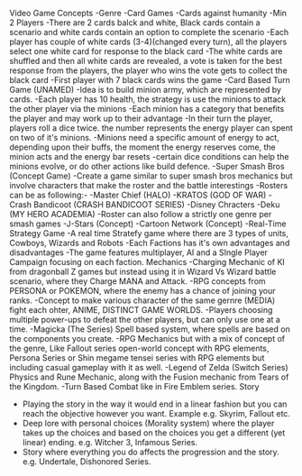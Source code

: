 Video Game Concepts
   -Genre
      -Card Games
         -Cards against humanity
            -Min 2 Players
            -There are 2 cards balck and white, Black cards contain a scenario and white cards contain an option to complete the scenario
            -Each player has couple of white cards (3-4)(changed every turn), all the players select one white card for response to the black card
            -The white cards are shuffled and then all white cards are revealed, a vote is taken for the best response from the players, the player who wins the vote
             gets to collect the black card
            -First player with 7 black cards wins the game
         -Card Based Turn Game (UNAMED)
            -Idea is to build minion army, which are represented by cards.
            -Each player has 10 health, the strategy is use the minions to attack the other player via the minions
            -Each minion has a category that benefits the player and may work up to their advantage
            -In their turn the player, players roll a dice twice. the number represents the energy player can spent on two of it's minions.
            -Minions need a specific amount of energy to act, depending upon their buffs, the moment the energy reserves come, the minion acts and the energy bar resets
            -certain dice conditions can help the minions evolve, or do other actions like build defence.
      -Super Smash Bros (Concept Game)
         -Create a game similar to super smash bros mechanics but involve characters that make the roster and the battle interestings
         -Rosters can be as following:-
            -Master Chief (HALO)
            -KRATOS (GOD OF WAR)
            -Crash Bandicoot (CRASH BANDICOOT SERIES)
            -Disney Chracters
            -Deku (MY HERO ACADEMIA)
         -Roster can also follow a strictly one genre per smash games
            -J-Stars (Concept)
            -Cartoon Network (Concept)
      -Real-Time Strategy Game
         -A real time Stratefy game where there are 3 types of units, Cowboys, Wizards and Robots
         -Each Factions has it's own advantages and disadvantages
         -The game features multiplayer, AI and a SIngle Player Campaign focusing on each faction.
Mechanics
   -Charging Mechanic of KI from dragonball Z games but instead using it in Wizard Vs Wizard battle scenario, where they Charge MANA and Attack.
   -RPG concepts from PERSONA or POKEMON, where the enemy has a chance of joining your ranks.
   -Concept to make various character of the same gernre (MEDIA) fight each ohter, ANIME, DISTINCT GAME WORLDS.
   -Players choosing multiple power-ups to defeat the other players, but can only use one at a time.
   -Magicka (The Series) Spell based system, where spells are based on the components you create.
   -RPG Mechanics but with a mix of concept of the genre, Like Fallout series open-world concept with RPG elements, 
    Persona Series or Shin megame tensei series with RPG elements but including casual gameplay with it as well.
   -Legend of Zelda (Switch Series) Physics and Rune Mechanic, along with the Fusion mechanic from Tears of the Kingdom.
   -Turn Based Combat like in Fire Emblem series.
Story
   - Playing the story in the way it would end in a linear fashion but you can reach the objective however you want. Example e.g. Skyrim, Fallout etc.
   - Deep lore with personal choices (Morality system) where the player takes up the choices and based on the choices you get a different (yet linear) ending. e.g. Witcher 3, Infamous Series.
   - Story where everything you do affects the progression and the story. e.g. Undertale, Dishonored Series.
